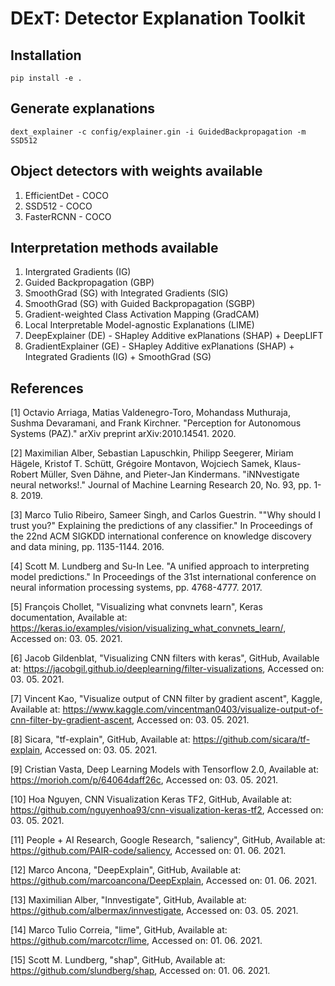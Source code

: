# DExT: Detector Explanation Toolkit

## Installation
```
pip install -e .
```

## Generate explanations
```
dext_explainer -c config/explainer.gin -i GuidedBackpropagation -m SSD512
```

## Object detectors with weights available
1. EfficientDet - COCO
2. SSD512 - COCO
3. FasterRCNN - COCO

## Interpretation methods available
1. Intergrated Gradients (IG)
2. Guided Backpropagation (GBP)
3. SmoothGrad (SG) with Integrated Gradients (SIG)
4. SmoothGrad (SG) with Guided Backpropagation (SGBP)
5. Gradient-weighted Class Activation Mapping (GradCAM)
6. Local Interpretable Model-agnostic Explanations (LIME)
7. DeepExplainer (DE) - SHapley Additive exPlanations (SHAP) + DeepLIFT
8. GradientExplainer (GE) - SHapley Additive exPlanations (SHAP) + Integrated Gradients (IG) + SmoothGrad (SG)

## References
[1] Octavio Arriaga, Matias Valdenegro-Toro, Mohandass Muthuraja, Sushma Devaramani, and Frank Kirchner. "Perception for Autonomous Systems (PAZ)." arXiv preprint arXiv:2010.14541. 2020.

[2] Maximilian Alber, Sebastian Lapuschkin, Philipp Seegerer, Miriam Hägele, Kristof T. Schütt, Grégoire Montavon, Wojciech Samek, Klaus-Robert Müller, Sven Dähne, and Pieter-Jan Kindermans. "iNNvestigate neural networks!." Journal of Machine Learning Research 20, No. 93, pp. 1-8. 2019.

[3] Marco Tulio Ribeiro, Sameer Singh, and Carlos Guestrin. ""Why should I trust you?" Explaining the predictions of any classifier." In Proceedings of the 22nd ACM SIGKDD international conference on knowledge discovery and data mining, pp. 1135-1144. 2016.

[4] Scott M. Lundberg and Su-In Lee. "A unified approach to interpreting model predictions." In Proceedings of the 31st international conference on neural information processing systems, pp. 4768-4777. 2017.

[5] François Chollet, "Visualizing what convnets learn", Keras documentation, Available at: https://keras.io/examples/vision/visualizing_what_convnets_learn/, Accessed on: 03. 05. 2021.

[6] Jacob Gildenblat, "Visualizing CNN filters with keras", GitHub, Available at: https://jacobgil.github.io/deeplearning/filter-visualizations, Accessed on: 03. 05. 2021.

[7] Vincent Kao, "Visualize output of CNN filter by gradient ascent", Kaggle, Available at: https://www.kaggle.com/vincentman0403/visualize-output-of-cnn-filter-by-gradient-ascent, Accessed on: 03. 05. 2021.

[8] Sicara, "tf-explain", GitHub, Available at: https://github.com/sicara/tf-explain, Accessed on: 03. 05. 2021.

[9] Cristian Vasta, Deep Learning Models with Tensorflow 2.0, Available at: https://morioh.com/p/64064daff26c, Accessed on: 03. 05. 2021.

[10] Hoa Nguyen, CNN Visualization Keras TF2, GitHub, Available at: https://github.com/nguyenhoa93/cnn-visualization-keras-tf2, Accessed on: 03. 05. 2021.

[11] People + AI Research, Google Research, "saliency", GitHub, Available at: https://github.com/PAIR-code/saliency, Accessed on: 01. 06. 2021.

[12] Marco Ancona, "DeepExplain", GitHub, Available at: https://github.com/marcoancona/DeepExplain, Accessed on: 01. 06. 2021.

[13] Maximilian Alber, "Innvestigate", GitHub, Available at: https://github.com/albermax/innvestigate, Accessed on: 03. 05. 2021.

[14] Marco Tulio Correia, "lime", GitHub, Available at: https://github.com/marcotcr/lime, Accessed on: 01. 06. 2021.

[15] Scott M. Lundberg, "shap", GitHub, Available at: https://github.com/slundberg/shap, Accessed on: 01. 06. 2021.
